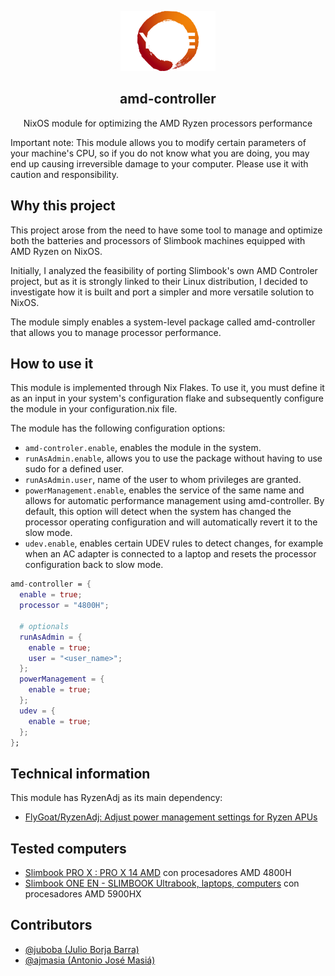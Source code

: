 <p align="center">
    <img src="./logo.png" alt="amd-controller" height="96">
  <h2 align="center">amd-controller</h2>
  <p align="center">NixOS module for optimizing the AMD Ryzen processors performance</p>
</p>


Important note: This module allows you to modify certain parameters of your machine's CPU, so if you do not know what you are doing, you may end up causing irreversible damage to your computer. Please use it with caution and responsibility.


## Why this project

This project arose from the need to have some tool to manage and optimize both the batteries and processors of Slimbook machines equipped with AMD Ryzen on NixOS.

Initially, I analyzed the feasibility of porting Slimbook's own AMD Controler project, but as it is strongly linked to their Linux distribution, I decided to investigate how it is built and port a simpler and more versatile solution to NixOS.

The module simply enables a system-level package called amd-controller that allows you to manage processor performance.

## How to use it

This module is implemented through Nix Flakes. To use it, you must define it as an input in your system's configuration flake and subsequently configure the module in your configuration.nix file.

The module has the following configuration options:

- `amd-controler.enable`, enables the module in the system.
- `runAsAdmin.enable`, allows you to use the package without having to use sudo for a defined user.
- `runAsAdmin.user`, name of the user to whom privileges are granted.
- `powerManagement.enable`, enables the service of the same name and allows for automatic performance management using amd-controller. By default, this option will detect when the system has changed the processor operating configuration and will automatically revert it to the slow mode.
- `udev.enable`, enables certain UDEV rules to detect changes, for example when an AC adapter is connected to a laptop and resets the processor configuration back to slow mode.
 
```nix
amd-controller = {
  enable = true;
  processor = "4800H";
  
  # optionals
  runAsAdmin = {
    enable = true;
    user = "<user_name>";
  };
  powerManagement = {
    enable = true;
  };
  udev = {
    enable = true;
  };
};
```
## Technical information

This module has RyzenAdj as its main dependency:

- [FlyGoat/RyzenAdj: Adjust power management settings for Ryzen APUs](https://github.com/FlyGoat/RyzenAdj)


## Tested computers
- [Slimbook PRO X : PRO X 14 AMD](https://slimbook.es/en/store/slimbook-pro-x/prox-amd5-comprar) con procesadores AMD 4800H
- [Slimbook ONE EN - SLIMBOOK Ultrabook, laptops, computers](https://slimbook.es/en/one-en) con procesadores AMD 5900HX

## Contributors
- [@juboba (Julio Borja Barra)](https://github.com/juboba)
- [@ajmasia (Antonio José Masiá)](https://github.com/ajmasia)



